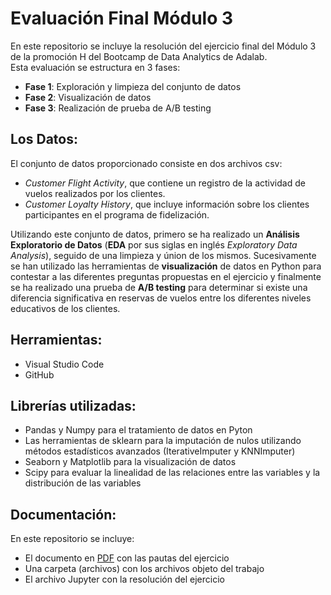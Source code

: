 # Evaluación Final Módulo 3

En este repositorio se incluye la resolución del ejercicio final del Módulo 3 de la promoción H del Bootcamp de Data Analytics de Adalab.  
Esta evaluación se estructura en 3 fases:

- __Fase 1__: Exploración y limpieza del conjunto de datos
- __Fase 2__: Visualización de datos
- __Fase 3__: Realización de prueba de A/B testing

## Los Datos:

El conjunto de datos proporcionado consiste en dos archivos csv:

- _Customer Flight Activity_, que contiene un registro de la actividad de vuelos realizados por los clientes. 
- _Customer Loyalty History_, que incluye información sobre los clientes participantes en el programa de fidelización.

Utilizando este conjunto de datos, primero se ha realizado un __Análisis Exploratorio de Datos__ (__EDA__ por sus siglas en inglés _Exploratory Data Analysis_), seguido de una limpieza y únion de los mismos. Sucesivamente se han utilizado las herramientas de __visualización__ de datos en Python para contestar a las diferentes preguntas propuestas en el ejercicio y finalmente se ha realizado una prueba de __A/B testing__ para determinar si existe una diferencia significativa en reservas de vuelos entre los diferentes niveles educativos de los clientes.

## Herramientas:

- Visual Studio Code
- GitHub
  
## Librerías utilizadas:

- Pandas y Numpy para el tratamiento de datos en Pyton
- Las herramientas de sklearn para la imputación de nulos utilizando métodos estadísticos avanzados (IterativeImputer y KNNImputer)
- Seaborn y Matplotlib para la visualización de datos
- Scipy para evaluar la linealidad de las relaciones entre las variables y la distribución de las variables

## Documentación:
En este repositorio se incluye:
- El documento en [PDF](https://github.com/s-armeni/Promo-H-DA-modulo3-evaluacion-final-SharonArmeni/blob/main/ejercicio_final_modulo_3.pdf) con las pautas del ejercicio
- Una carpeta (archivos) con los archivos objeto del trabajo
- El archivo Jupyter con la resolución del ejercicio
